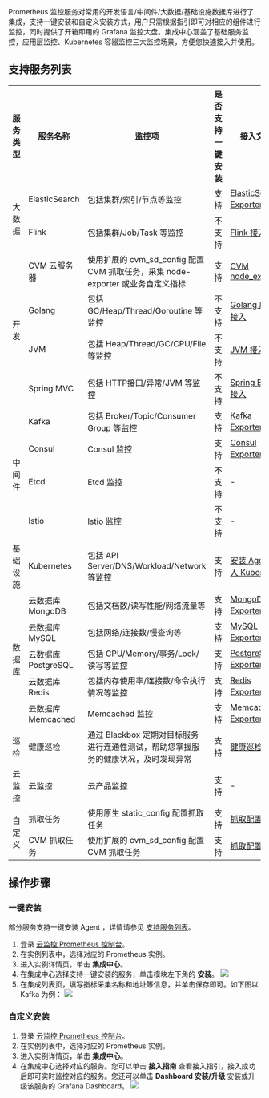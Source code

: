 Prometheus 监控服务对常用的开发语言/中间件/大数据/基础设施数据库进行了集成，支持一键安装和自定义安装方式，用户只需根据指引即可对相应的组件进行监控，同时提供了开箱即用的 Grafana 监控大盘。集成中心涵盖了基础服务监控，应用层监控、Kubernetes 容器监控三大监控场景，方便您快速接入并使用。


 ## 支持服务列表

 <table>
	<tr>
	<th>服务类型</th>
	<th>服务名称</th>
	<th>监控项</th>
	<th>是否支持一键安装</th>
	<th>接入文档</th>
	</tr>
	<tr>
		<td rowspan="2">大数据</td>
		<td>ElasticSearch</td>
	<td>包括集群/索引/节点等监控</td>
<td>支持</td>
			<td><a href="https://intl.cloud.tencent.com/document/product/1116/43223">ElasticSearch Exporter 接入</a></td>
	</tr>
    <tr>
	    <td>Flink</td>
		<td>包括集群/Job/Task 等监控</td>
		<td>不支持</td>
		<td><a href="https://intl.cloud.tencent.com/document/product/1116/43217">Flink 接入</a></td>
	</tr>
	<tr>
		<td rowspan="4">开发</td>
		<td>CVM 云服务器</td>
		<td>使用扩展的 cvm_sd_config 配置 CVM 抓取任务，采集 node-exporter 或业务自定义指标</td>
		<td>支持</td>
		<td><a href="https://intl.cloud.tencent.com/document/product/1116/49141">CVM node_expoter</a></td>
	</tr>
		<tr>
		<td>Golang</td>
		<td>包括 GC/Heap/Thread/Goroutine 等监控</td>
		<td>不支持</td>
		<td><a href="https://intl.cloud.tencent.com/document/product/1116/43221">Golang 应用接入</a></td>
	</tr>
	<tr>
		<td>JVM</td>
		<td>包括 Heap/Thread/GC/CPU/File 等监控</td>
		<td>不支持</td>
			<td><a href="https://intl.cloud.tencent.com/document/product/1116/43220">JVM 接入</a></td>
	</tr>
	<tr>
		<td>Spring MVC</td>
		<td>包括 HTTP接口/异常/JVM 等监控</td>
			<td>不支持</td>
			<td><a href="https://intl.cloud.tencent.com/document/product/1116/43219">Spring Boot 接入</a></td>
	</tr>
	<tr>
		<td rowspan="4">中间件</td>
		<td>Kafka</td>
		<td>包括 Broker/Topic/Consumer Group 等监控</td>
		<td>支持</td>
				<td><a href="https://intl.cloud.tencent.com/document/product/1116/43224">Kafka Exporter 接入</a></td>
	</tr>
		<tr>
		<td>Consul</td>
		<td>Consul 监控</td>
		<td>支持</td>
				<td><a href="https://intl.cloud.tencent.com/document/product/1116/43230">Consul Exporter 接入</a></td>
	</tr>
			<tr>
		<td>Etcd</td>
		<td>Etcd 监控</td>
		<td>不支持</td>
				<td>-</td>
	</tr>
			<tr>
		<td>Istio</td>
		<td>Istio 监控</td>
		<td>不支持</td>
				<td>-</td>
	</tr>
	<tr>
		<td>基础设施</td>
		<td>Kubernetes</td>
		<td>包括 API Server/DNS/Workload/Network 等监控</td>
		<td>支持</td>
						<td><a href="https://intl.cloud.tencent.com/document/product/1116/43183">安装 Agent 接入 Kubernete</a></td>
</tr>
	<tr>
		<td rowspan="5">数据库</td>
		<td>云数据库 MongoDB</td>
		<td>包括文档数/读写性能/网络流量等</td>
		<td>支持</td>
<td><a href="https://intl.cloud.tencent.com/document/product/1116/43225">MongoDB Exporter 接入</a></td>
</tr>
<tr>
		<td>云数据库 MySQL</td>
		<td>包括网络/连接数/慢查询等</td>
		<td>支持</td>
		<td><a href="https://intl.cloud.tencent.com/document/product/1116/43229">MySQL Exporter 接入</a></td>
</tr>
<tr>
		<td>云数据库 PostgreSQL</td>
		<td>包括 CPU/Memory/事务/Lock/读写等监控</td>
			<td>支持</td>
		<td><a href="https://intl.cloud.tencent.com/document/product/1116/43226">PostgreSQL Exporter 接入</a></td>
</tr>
<tr>
		<td>云数据库 Redis</td>
		<td>包括内存使用率/连接数/命令执行情况等监控</td>
		<td>支持</td>
				<td><a href="https://intl.cloud.tencent.com/document/product/1116/43228">Redis Exporter 接入</a></td>
</tr>
<tr>
		<td>云数据库 Memcached</td>
	<td>Memcached 监控</td>
	<td>支持</td>
				<td><a href="https://intl.cloud.tencent.com/document/product/1116/43231">Memcached Exporter 接入</a></td>
</tr>
<tr>
		<td>巡检</td>
		<td>健康巡检</td>
		<td>通过 Blackbox 定期对目标服务进行连通性测试，帮助您掌握服务的健康状况，及时发现异常</td>
			<td>支持</td>
<td><a href="https://intl.cloud.tencent.com/document/product/1116/43233">健康巡检</a></td>
</tr>
<tr>
		<td >云监控</td>
		<td>云监控</td>
		<td>云产品监控</td>
			<td>支持</td>
<td>-</td>
</tr>
<tr>
		<td rowspan="2">自定义</td>
		<td>抓取任务</td>
		<td>使用原生 static_config 配置抓取任务</td>
			<td>支持</td>
<td><a href="https://intl.cloud.tencent.com/document/product/1116/43214"> 抓取配置说明</a></td>
</tr>
<tr>
		<td>CVM 抓取任务</td>
		<td>使用扩展的 cvm_sd_config 配置 CVM 抓取任务</td>
			<td>支持</td>
<td><a href="https://intl.cloud.tencent.com/document/product/1116/43214"> 抓取配置说明</a></td>
</tr>
</table>




## 操作步骤
### 一键安装
部分服务支持一键安装 Agent ，详情请参见 [支持服务列表](https://intl.cloud.tencent.com/document/product/1116/43163)。
1. 登录 [云监控 Prometheus 控制台](https://console.cloud.tencent.com/monitor/prometheus)。
2. 在实例列表中，选择对应的 Prometheus 实例。
3. 进入实例详情页，单击 **集成中心**。
4. 在集成中心选择支持一键安装的服务，单击模块左下角的 **安装**。
![](https://qcloudimg.tencent-cloud.cn/raw/270a1592ff70e8cdfc2d446d4ec02222.png)
5. 在集成列表页，填写指标采集名称和地址等信息，并单击保存即可。如下图以 Kafka 为例：
![](https://qcloudimg.tencent-cloud.cn/raw/98888f5b23e80e6b7279084e64247994.png)

### 自定义安装
1. 登录 [云监控 Prometheus 控制台](https://console.cloud.tencent.com/monitor/prometheus)。
2. 在实例列表中，选择对应的 Prometheus 实例。
3. 进入实例详情页，单击 **集成中心**。
4. 在集成中心选择对应的服务。您可以单击 **接入指南** 查看接入指引，接入成功后即可实时监控对应的服务。您还可以单击  **Dashboard 安装/升级** 安装或升级该服务的 Grafana Dashboard。
![](https://qcloudimg.tencent-cloud.cn/raw/9f2ad0a579a4677f7f2fe1da1af970fb.png)

